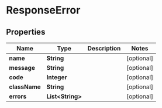 

# ResponseError


## Properties

| Name | Type | Description | Notes |
|------------ | ------------- | ------------- | -------------|
|**name** | **String** |  |  [optional] |
|**message** | **String** |  |  [optional] |
|**code** | **Integer** |  |  [optional] |
|**className** | **String** |  |  [optional] |
|**errors** | **List&lt;String&gt;** |  |  [optional] |



